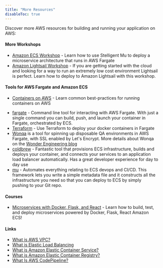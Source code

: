 ```yaml
---
title: "More Resources"
disableToc: true
---
```


Discover more AWS resources for building and running your application on AWS:

#### More Workshops

* [Amazon ECS Workshop](https://ecsworkshop.com) - Learn how to use Stelligent Mu to deploy a microservice architecture that runs in AWS Fargate
* [Amazon Lightsail Workshop](https://lightsailworkshop.com) - If you are getting started with the cloud and looking for a way to run an extremely low cost environment Lightsail is perfect. Learn how to deploy to Amazon Lightsail with this workshop.

#### Tools for AWS Fargate and Amazon ECS

* [Containers on AWS](https://containersonaws.com/) - Learn common best-practices for running containers on AWS
- [fargate](http://somanymachines.com/fargate/) - Command line tool for interacting with AWS Fargate. With just a single command you can build, push, and launch your container in Fargate, orchestrated by ECS.
- [Terraform](https://thecode.pub/easy-deploy-your-docker-applications-to-aws-using-ecs-and-fargate-a988a1cc842f) - Use Terraform to deploy your docker containers in Fargate
- [Wonqa](https://www.npmjs.com/package/wonqa) is a tool for spinning up disposable QA environments in AWS Fargate, with SSL enabled by Let's Encrypt. More details about Wonqa on the [Wonder Engineering blog](https://medium.com/wonder-engineering/on-demand-qa-environments-with-aws-fargate-c23b41f15a0c)
- [coldbrew](https://github.com/coldbrewcloud/coldbrew-cli) - Fantastic tool that provisions ECS infrastructure, builds and deploys your container, and connects your services to an application load balancer automatically. Has a great developer experience for day to day use
- [mu](https://github.com/stelligent/mu) - Automates everything relating to ECS devops and CI/CD. This framework lets you write a simple metadata file and it constructs all the infrastructure you need so that you can deploy to ECS by simply pushing to your Git repo.

#### Courses

  - [Microservices with Docker, Flask, and React](https://testdriven.io/) - Learn how to build, test, and deploy microservices powered by Docker, Flask, React Amazon ECS!


#### Links

- [What is AWS VPC?](https://docs.aws.amazon.com/vpc/latest/userguide/what-is-amazon-vpc.html)
- [What is Elastic Load Balancing](https://docs.aws.amazon.com/elasticloadbalancing/latest/userguide/what-is-load-balancing.html)
- [What is Amazon Elastic Container Service?](https://docs.aws.amazon.com/AmazonECS/latest/developerguide/Welcome.html)
- [What is Amazon Elastic Container Registry?](https://docs.aws.amazon.com/AmazonECR/latest/userguide/what-is-ecr.html)
- [What Is AWS CodePipeline?](https://docs.aws.amazon.com/codepipeline/latest/userguide/welcome.html)

